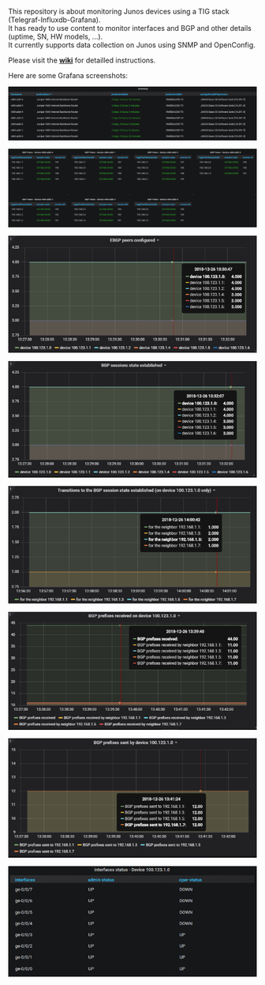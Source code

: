 This repository is about monitoring Junos devices using a TIG stack (Telegraf-Influxdb-Grafana).  
It has ready to use content to monitor interfaces and BGP and other details (uptime, SN, HW models, ...).    
It currently supports data collection on Junos using SNMP and OpenConfig.  

Please visit the [**wiki**](https://github.com/ksator/junos_monitoring_with_a_TIG_stack/wiki) for detailled instructions.  

Here are some Grafana screenshots:

![inventory.png](resources/inventory.png)  

![BGP.png](resources/BGP.png)  

![EBGP_peers_configured.png](resources/EBGP_peers_configured.png)

![BGP_sessions_state_established.png](resources/BGP_sessions_state_established.png)

![transitions_to_bgp_established.png](resources/transitions_to_bgp_established.png)

![BGP_prefixes_received.png](resources/BGP_prefixes_received.png)

![BGP_prefixes_sent.png](resources/BGP_prefixes_sent.png)  

![BGP.interfaces](resources/interfaces.png)  


